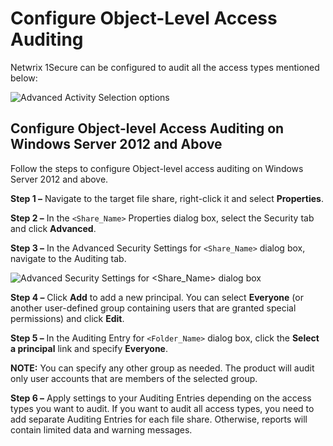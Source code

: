 # Configure Object-Level Access Auditing

Netwrix 1Secure can be configured to audit all the access types mentioned below:

![Advanced Activity Selection options](/img/product_docs/1secure/1secure/configuration/computer/objectlevelaccessaudit.png)

## Configure Object-level Access Auditing on Windows Server 2012 and Above

Follow the steps to configure Object-level access auditing on Windows Server 2012 and above.

__Step 1 –__ Navigate to the target file share, right-click it and select __Properties__.

__Step 2 –__ In the `<Share_Name>` Properties dialog box, select the Security tab and click __Advanced__.

__Step 3 –__ In the Advanced Security Settings for `<Share_Name>` dialog box, navigate to the Auditing tab.

![Advanced Security Settings for `<Share_Name>` dialog box](/img/product_docs/1secure/1secure/configuration/computer/auditing_entries_netapp_2016.png)

__Step 4 –__ Click __Add__ to add a new principal. You can select __Everyone__ (or another user-defined group containing users that are granted special permissions) and click __Edit__.

__Step 5 –__ In the Auditing Entry for `<Folder_Name>` dialog box, click the __Select a principal__ link and specify __Everyone__.

__NOTE:__ You can specify any other group as needed. The product will audit only user accounts that are members of the selected group.

__Step 6 –__ Apply settings to your Auditing Entries depending on the access types you want to audit. If you want to audit all access types, you need to add separate Auditing Entries for each file share. Otherwise, reports will contain limited data and warning messages.
